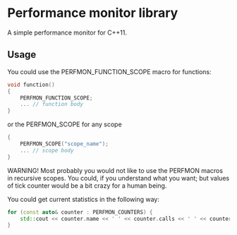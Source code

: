 Performance monitor library
===========================

A simple performance monitor for C++11.


Usage
-----

You could use the PERFMON_FUNCTION_SCOPE macro for functions:

```cpp
void function()
{
    PERFMON_FUNCTION_SCOPE;
    ... // function body
}
```

or the PERFMON_SCOPE for any scope

```cpp
{
    PERFMON_SCOPE("scope_name");
    ... // scope body
}
```

WARNING! Most probably you would not like to use the PERFMON macros in
recursive scopes. You could, if you understand what you want; but values of
tick counter would be a bit crazy for a human being.

You could get current statistics in the following way:

```cpp
for (const auto& counter : PERFMON_COUNTERS) {
    std::cout << counter.name << ' ' << counter.calls << ' ' << counter.Seconds() << std::endl;
}
```
